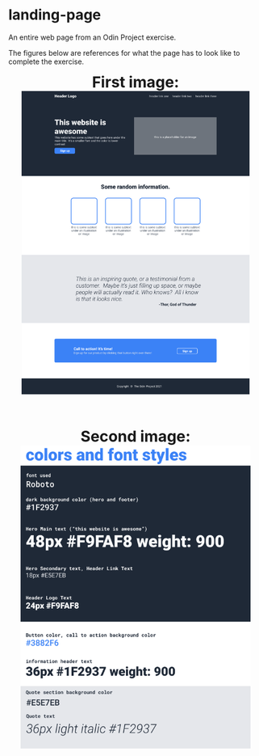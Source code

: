 # landing-page
An entire web page from an Odin Project exercise.

The figures below are references for what the page has to look like to complete the exercise.


<center>
<b style="font-size: 30px">First image:</b>
</br>
<img src="fig/01.png" height=600px>
</center>

</br> </br>

<center>
<b style="font-size: 30px">Second image:</b>
</br>
<img src="fig/02.png" height=600px>
</center>
